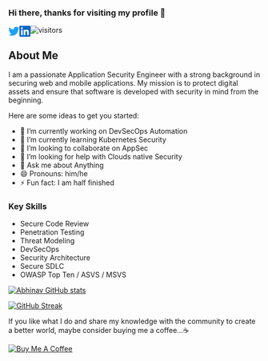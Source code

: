 ### Hi there, thanks for visiting my profile 👋

![visitors](https://visitor-badge.glitch.me/badge?page_id=abhinavsejpal-mns)
<a href="https://twitter.com/abhinavsejpal"> <img align="left" alt="Abhinav Sejpal | Twitter" width="22px" src="https://raw.githubusercontent.com/bugwrangler/bugwrangler/fce8d151c992e7cd1400de4c95a9d7e639234cd6/assest/twitter.svg" /></a>
<a href="https://www.linkedin.com/in/Sejpal/">
<img align="left" alt="Abhinav Sejpal" width="22px" src="https://raw.githubusercontent.com/bugwrangler/bugwrangler/fce8d151c992e7cd1400de4c95a9d7e639234cd6/assest/linkedin.svg" /> </a>

## About Me

I am a passionate Application Security Engineer with a strong background in securing web and mobile applications. My mission is to protect digital assets and ensure that software is developed with security in mind from the beginning.

Here are some ideas to get you started:

- 🔭 I’m currently working on DevSecOps Automation
- 🌱 I’m currently learning Kubernetes Security
- 👯 I’m looking to collaborate on AppSec 
- 🤔 I’m looking for help with Clouds native Security 
- 💬 Ask me about Anything 
- 😄 Pronouns: him/he
- ⚡ Fun fact: I am half finished

### Key Skills
- Secure Code Review
- Penetration Testing
- Threat Modeling
- DevSecOps
- Security Architecture
- Secure SDLC
- OWASP Top Ten / ASVS / MSVS 

[![Abhinav GitHub stats](https://github-readme-stats.vercel.app/api?username=abhinavsejpal-mns&theme=dark)](https://github-readme-stats.vercel.app/api?username=abhinavsejpal-mns&theme=dark)

[![GitHub Streak](https://github-readme-streak-stats.herokuapp.com?user=abhinavsejpal-mns&theme=dark)](https://git.io/streak-stats)

If you like what I do and share my knowledge with the community to create a better world, maybe consider buying me a coffee...☕ 

<a href="https://www.buymeacoffee.com/bugwrangler" target="_blank"><img src="https://cdn.buymeacoffee.com/buttons/v2/default-yellow.png" alt="Buy Me A Coffee" width="150" ></a>


